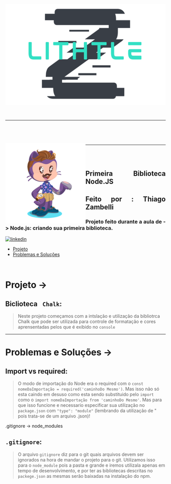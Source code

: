 <div align="center">

![Alt text](assets/logoLithtleZ.svg)

&nbsp;

---

&nbsp;




&nbsp;

---
</div>


<img align="left" width="50%" style="margin-top:-20px" src="assets/eu.png">

</br>
</br>

<div dsplay="inline-block">

<h2 align="justify">Primeira Biblioteca Node.JS</h2>
<h2 align="justify">Feito por : Thiago Zambelli</h2>
<h3 align="justify">Projeto feito durante a aula de -> Node.js: criando sua primeira biblioteca.</h3>
 
  <a href="https://www.linkedin.com/in/thiagozambelli">
    <img width="80px" src="https://i.ibb.co/RyZx12b/linkedin.png" alt="linkedin" style="vertical-align:top;">
  </a>

</div>

- [Projeto](#projeto)
- [Problemas e Soluções](#problemas__solucoes)

&nbsp;

# Projeto -> <div id='projeto'>

## Biclioteca ` Chalk`:
> Neste projeto começamos com a intslação e utilização da bibliotrca Chalk que pode ser utilizada para controle de formatação e cores aprensentadas pelos que é exibido no `console`

---

# Problemas e Soluções -> <div id='problemas__solucoes'>


## Import vs required:
> O modo de importação do Node era o required com o `const nomeDaImportação = required('caminhoDo Mesmo')`. Mas isso não só esta caindo em desuso como esta sendo substituido pelo `import` como o `import nomeDaImportação from 'caminhoDo Mesmo'`. Mas para que isso funcione e necessario especificar sua utilização no `package.json` com `"type": "module"` (lembrando da utilização de " pois trata-se de um arquivo .json)!

.gitignore -> node_modules
## `.gitignore`:
> O arquivo `gitignore` diz para o git quais arquivos devem ser ignorados na hora de mandar o projeto para o git. Utilizamos isso para o `node_module` pois a pasta e grande e iremos utilizala apenas em tempo de desenvolvimento, e por ter as bibliotecas descritas no `packege.json` as mesmas serão baixadas na instalação do npm.